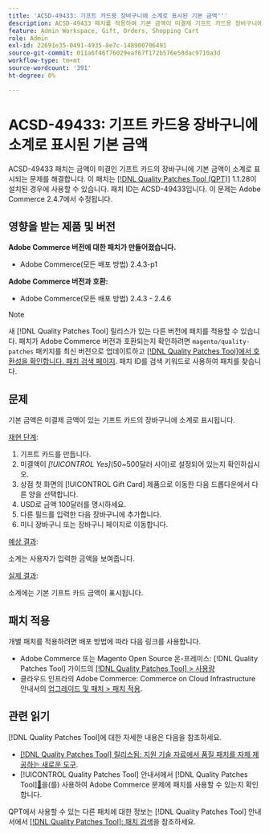 ```yaml
---
title: 'ACSD-49433: 기프트 카드용 장바구니에 소계로 표시된 기본 금액'''
description: ACSD-49433 패치를 적용하여 기본 금액이 미결제 기프트 카드용 장바구니에 소계로 표시되는 Adobe Commerce 문제를 해결합니다.
feature: Admin Workspace, Gift, Orders, Shopping Cart
role: Admin
exl-id: 22691e35-0491-4935-8e7c-148900706491
source-git-commit: 011a6f46f76029eaf67f172b576e58dac9710a3d
workflow-type: tm+mt
source-wordcount: '391'
ht-degree: 0%

---
```


# ACSD-49433: 기프트 카드용 장바구니에 소계로 표시된 기본 금액

ACSD-49433 패치는 금액이 미결인 기프트 카드의 장바구니에 기본 금액이 소계로 표시되는 문제를 해결합니다. 이 패치는 [[!DNL Quality Patches Tool (QPT)]](https://experienceleague.adobe.com/ko/docs/commerce-operations/tools/quality-patches-tool/quality-patches-tool-to-self-serve-quality-patches) 1.1.28이 설치된 경우에 사용할 수 있습니다. 패치 ID는 ACSD-49433입니다. 이 문제는 Adobe Commerce 2.4.7에서 수정됩니다.

## 영향을 받는 제품 및 버전

**Adobe Commerce 버전에 대한 패치가 만들어졌습니다.**

* Adobe Commerce(모든 배포 방법) 2.4.3-p1

**Adobe Commerce 버전과 호환:**

* Adobe Commerce(모든 배포 방법) 2.4.3 - 2.4.6

>[!NOTE]
>
>새 [!DNL Quality Patches Tool] 릴리스가 있는 다른 버전에 패치를 적용할 수 있습니다. 패치가 Adobe Commerce 버전과 호환되는지 확인하려면 `magento/quality-patches` 패키지를 최신 버전으로 업데이트하고 [[!DNL Quality Patches Tool]에서 호환성을 확인합니다. 패치 검색 페이지](https://experienceleague.adobe.com/tools/commerce-quality-patches/index.html?lang=ko). 패치 ID를 검색 키워드로 사용하여 패치를 찾습니다.

## 문제

기본 금액은 미결제 금액이 있는 기프트 카드의 장바구니에 소계로 표시됩니다.

<u>재현 단계</u>:

1. 기프트 카드를 만듭니다.
1. 미결액이 *[!UICONTROL Yes]*(50~500달러 사이)로 설정되어 있는지 확인하십시오.
1. 상점 첫 화면의 [!UICONTROL Gift Card] 제품으로 이동한 다음 드롭다운에서 다른 양을 선택합니다.
1. USD로 금액 100달러를 명시하세요.
1. 다른 필드를 입력한 다음 장바구니에 추가합니다.
1. 미니 장바구니 또는 장바구니 페이지로 이동합니다.

<u>예상 결과</u>:

소계는 사용자가 입력한 금액을 보여줍니다.

<u>실제 결과</u>:

소계에는 기본 기프트 카드 금액이 표시됩니다.

## 패치 적용

개별 패치를 적용하려면 배포 방법에 따라 다음 링크를 사용합니다.

* Adobe Commerce 또는 Magento Open Source 온-프레미스: [!DNL Quality Patches Tool] 가이드의 [[!DNL Quality Patches Tool] > 사용량](/help/tools/quality-patches-tool/usage.md)
* 클라우드 인프라의 Adobe Commerce: Commerce on Cloud Infrastructure 안내서의 [업그레이드 및 패치 > 패치 적용](https://experienceleague.adobe.com/docs/commerce-cloud-service/user-guide/develop/upgrade/apply-patches.html?lang=ko).

## 관련 읽기

[!DNL Quality Patches Tool]에 대한 자세한 내용은 다음을 참조하세요.

* [[!DNL Quality Patches Tool] 릴리스됨: 지원 기술 자료에서 품질 패치를 자체 제공하는 새로운 도구](https://experienceleague.adobe.com/ko/docs/commerce-operations/tools/quality-patches-tool/quality-patches-tool-to-self-serve-quality-patches).
* [!UICONTROL Quality Patches Tool] 안내서에서  [!DNL Quality Patches Tool][&#128279;](/help/tools/quality-patches-tool/patches-available-in-qpt/check-patch-for-magento-issue-with-magento-quality-patches.md)을(를) 사용하여 Adobe Commerce 문제에 패치를 사용할 수 있는지 확인합니다.


QPT에서 사용할 수 있는 다른 패치에 대한 정보는 [!DNL Quality Patches Tool] 안내서에서 [[!DNL Quality Patches Tool]: 패치 검색](https://experienceleague.adobe.com/tools/commerce-quality-patches/index.html?lang=ko)을 참조하세요.
